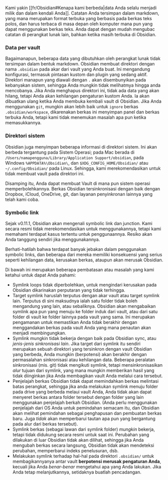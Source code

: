 Kami yakin [[fr/Obsidian#Kenapa kami berbeda|data Anda selalu menjadi milik dan dalam kendali Anda]]. Catatan Anda tersimpan dalam markdown, yang mana merupakan format terbuka yang berbasis pada berkas teks polos, dan harus terbaca di masa depan oleh komputer mana pun yang dapat menggunakan berkas teks. Anda dapat dengan mudah mengubac catatan di perangkat lunak lain, bahkan ketika masih terbuka di Obsidian.

### Data per vault
 
Bagaimanapun, beberapa data yang dibutuhkan oleh perangkat lunak tidak tersimpan dalam bentuk markdown. Obsidian membuat direktori dengan nama `.obsidian` pada akar dari vault yang Anda buat. Ini mengandung konfigurasi, termasuk pintasan kustom dan plugin yang sedang aktif. Direktori manapun yang diawali dengan `.` akan disembunyikan pada kebanyakan sistem, sehingga Anda mungkin tidak melihatmya hingga anda mencobanya. Jika Anda menghapus direktori ini, tidak ada data yang akan hilang, tetapi Anda akan kehilangan pengaturan kustom Anda. Ia akan dibuatkan ulang ketika Anda membuka kembali vault di Obsidian. Jika Anda menggunakan `git`, mungkin akan lebih baik untuk `ignore` berkas `.obsidian/workspace`, dikarenakan berkas ini menyimpan panel dan berkas terbuka Anda, tetapi kami tidak menemukan masalah apa pun ketika memasukkannya.

### Direktori sistem

Obsidian juga menyimpan beberapa informasi di direktori sistem. Ini akan berbeda tergantung pada Sistem Operasi; pada Mac berada di `/Users/namapengguna/Library/Application Support/obsidian`, pada Windows `%APPDATA%\Obsidian\`, dan `$XDG_CONFIG_HOME/Obsidian/` atau `~/.config/Obsidian/` pada Linux. Sehingga, kami merekomendasikan untuk tidak membuat vault pada direktori ini.

Disamping itu, Anda dapat membuat Vault di mana pun sistem operasi memperbolehkannya. Berkas Obsidian tersinkronisasi dengan baik dengan Dropbox, iCloud, OneDrive, git, dan layanan penyinkronan lainnya yang telah kami coba.

### Symbolic link
Sejak v0.11.1, Obsidian akan mengenali symbolic link dan junction. Kami secara resmi tidak merekomendasikan untuk menggunakannya, tetapi kami memahami terdapat kasus tertentu untuk penggunaannya. Resiko akan Anda tanggung sendiri jika menggunakannya.

Berhati-hatilah bahwa terdapat banyak jebakan dalam penggunakan symbolic links, dan beberapa dari mereka memiliki konsekuensi yang serius seperti kehilangan data, kerusakan berkas, ataupun akan merusak Obsidian.

Di bawah ini merupakan beberapa pembatasan atau masalah yang kami ketahui untuk dapat Anda pahami:

- Symlink loops tidak diperbolehkan, untuk mengindari kerusakan pada Obsidian dikarinakan perputaran yang tidak terhingga.
- Target symlink haruslah terputus dengan akar vault atau target symlink lain. Terputus di sini maksudnya ialah satu folder tidak boleh mengandung yang lain, atau sebaliknya. Obsidian akan mengabaikan symlink apa pun yang menuju ke folder induk dari vault, atau dari satu folder di vault ke folder lainnya pada vault yang sama. Ini merupakan pengamanan untuk memastikan Anda tidak berakhir dengan menggandakan berkas pada vault Anda yang mana penautan akan menjadi membingungkan.
- Symlink mungkin tidak bekerja dengan baik pada Obsidian sync, atau _jenis-jenis sinkronisasi lain_. Jika target dari symlink itu sendiri merupakan sebuah direktori yang tersinkron dengan vault Obsidian yang berbeda, Anda mungkin (berpotensi) akan berakhir dengan permasalahan sinkronisasi atau kehilangan data. Beberapa peralatan sinkronisasi (mis. git) tidak mengikuti symlink, tetapi mensinkronisasikan _alur_ tujuan dari symlink, yang mana mungkin memberikan hasil yang tidak diinginkan jika Anda membagikan vault Anda melalui cara tersebut.
- Penjelajah berkas Obsidian tidak dapat memindahkan berkas melintasi batas perangkat, sehingga jika anda melakukan symlink menuju folder pada drive yang berbeda melaui vault Anda, Anda tidak akan dapat menyeret berkas antara folder tersebut dengan folder yang lain menggunakan penjelajah berkah Obsidian. (Anda perlu menggunakan penjelajah dari OS Anda untuk pemindahan semacam itu, dan Obsidian akan melihat pemindahan sebagai penghapusan dan pembuatan berkas baru. Juga _tidak_ akan memperbarui tautan apa pun yang bergantung pada alur dari berkas tersebut).
- Symlink berkas (sebagai lawan dari symlink folder) _mungkin_ bekerja, tetapi tidak didukung secara resmi untuk saat ini. Perubahan yang dilakukan di luar Obsidian tidak akan dilihat, sehingga jika Anda mengubah berkas secara langsung, Obsidian tidak akan mendeteksi perubahan, memperbarui indeks penelusuran, dsb.
- Melakukan symlink terhadap hal-hal pada direktori `.obsidian/` untuk membagikannyanya antar vault **berpotensi merusak pengaturan Anda**, kecuali jika Anda _benar-benar_ mengetahui apa yang Anda lakukan. Jika Anda tetap melanjutkannya, setidaknya buatlah pencadangan.
